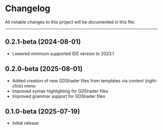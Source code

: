 # Changelog

All notable changes to this project will be documented in this file.

---

## 0.2.1-beta (2024-08-01)
- Lowered minimum supported IDE version to 2023.1

## 0.2.0-beta (2025-08-01)
- Added creation of new GDShader files from templates via context (right-click) menu
- Improved syntax highlighting for GDShader files
- Improved grammar support for GDShader files

## 0.1.0-beta (2025-07-19)
- Initial release
